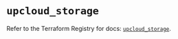 # `upcloud_storage`

Refer to the Terraform Registry for docs: [`upcloud_storage`](https://registry.terraform.io/providers/upcloudltd/upcloud/5.23.0/docs/resources/storage).
